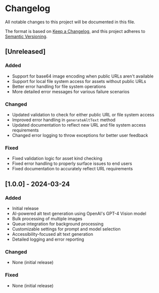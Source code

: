 # Changelog

All notable changes to this project will be documented in this file.

The format is based on [Keep a Changelog](https://keepachangelog.com/en/1.0.0/),
and this project adheres to [Semantic Versioning](https://semver.org/spec/v2.0.0.html).

## [Unreleased]

### Added
- Support for base64 image encoding when public URLs aren't available
- Support for local file system access for assets without public URLs
- Better error handling for file system operations
- More detailed error messages for various failure scenarios

### Changed
- Updated validation to check for either public URL or file system access
- Improved error handling in `generateAltText` method
- Updated documentation to reflect new URL and file system access requirements
- Changed error logging to throw exceptions for better user feedback

### Fixed
- Fixed validation logic for asset kind checking
- Fixed error handling to properly surface issues to end users
- Fixed documentation to accurately reflect URL requirements

## [1.0.0] - 2024-03-24

### Added
- Initial release
- AI-powered alt text generation using OpenAI's GPT-4 Vision model
- Bulk processing of multiple images
- Queue integration for background processing
- Customizable settings for prompt and model selection
- Accessibility-focused alt text generation
- Detailed logging and error reporting

### Changed
- None (initial release)

### Fixed
- None (initial release)
